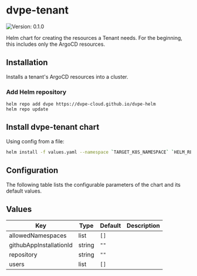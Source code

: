 # dvpe-tenant

![Version: 0.1.0](https://img.shields.io/badge/Version-0.1.0-informational?style=flat-square)

Helm chart for creating the resources a Tenant needs. For the beginning, this includes only the ArgoCD resources.

## Installation
Installs a tenant's ArgoCD resources into a cluster.

### Add Helm repository

```shell
helm repo add dvpe https://dvpe-cloud.github.io/dvpe-helm
helm repo update
```

## Install dvpe-tenant chart

Using config from a file:

```bash
helm install -f values.yaml --namespace `TARGET_K8S_NAMESPACE` `HELM_RELEASE_NAME` dvpe/dvpe-tenant
```

## Configuration

The following table lists the configurable parameters of the chart and its default values.

## Values

| Key | Type | Default | Description |
|-----|------|---------|-------------|
| allowedNamespaces | list | `[]` |  |
| githubAppInstallationId | string | `""` |  |
| repository | string | `""` |  |
| users | list | `[]` |  |
